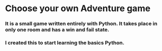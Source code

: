 # Choose your own Adventure game

### It is a small game written entirely with Python. It takes place in only one room and has a win and fail state. 

### I created this to start learning the basics Python. 

